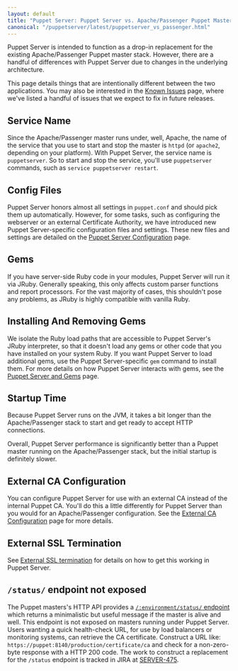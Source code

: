 ```yaml
---
layout: default
title: "Puppet Server: Puppet Server vs. Apache/Passenger Puppet Master"
canonical: "/puppetserver/latest/puppetserver_vs_passenger.html"
---
```



Puppet Server is intended to function as a drop-in replacement for the existing
Apache/Passenger Puppet master stack. However, there are a handful of differences with Puppet Server due to changes in the underlying architecture.

This page details things that are intentionally different between the two
applications. You may also be interested in the [Known Issues](./known_issues.markdown)
page, where we've listed a handful of issues that we expect to fix in future releases.

## Service Name

Since the Apache/Passenger master runs under, well, Apache, the name of the service
that you use to start and stop the master is `httpd` (or `apache2`, depending
on your platform). With Puppet Server, the service name is `puppetserver`. So
to start and stop the service, you'll use `puppetserver` commands, such as `service puppetserver restart`.

## Config Files

Puppet Server honors almost all settings in `puppet.conf` and should pick them
up automatically. However, for some tasks, such as configuring the webserver or an external Certificate Authority, we have introduced new Puppet Server-specific configuration files and settings. These new files and settings are detailed on the [Puppet Server Configuration](./configuration.markdown) page.

## Gems

If you have server-side Ruby code in your modules, Puppet Server will run it via
JRuby. Generally speaking, this only affects custom parser functions and report
processors. For the vast majority of cases, this shouldn't pose any problems, as JRuby is highly compatible with vanilla Ruby.

## Installing And Removing Gems

We isolate the Ruby load paths that are accessible to Puppet Server's
JRuby interpreter, so that it doesn't load any gems or other code that
you have installed on your system Ruby. If you want Puppet Server to load additional gems, use the Puppet Server-specific `gem` command to install them. For more details on how Puppet Server interacts with gems, see the [Puppet Server and Gems](./gems.markdown)
page.

## Startup Time

Because Puppet Server runs on the JVM, it takes a bit longer than the Apache/Passenger stack to start and get ready to accept HTTP connections.

Overall, Puppet Server performance is significantly better than a Puppet master running on the Apache/Passenger stack, but the initial startup is definitely slower.

## External CA Configuration

You can configure Puppet Server for use with an external CA instead of the
internal Puppet CA. You'll do this a little differently for Puppet Server than you would for an Apache/Passenger configuration. See the
[External CA Configuration](./external_ca_configuration.markdown) page for
more details.

## External SSL Termination

See [External SSL termination](external_ssl_termination.markdown) for details on
how to get this working in Puppet Server.

## `/status/` endpoint not exposed

The Puppet masters's HTTP API provides a [`/:environment/status/` endpoint](http://docs.puppetlabs.com/references/3.7.latest/developer/file.http_status.html) 
which returns a minimalistic but useful message if the master is alive and well. This endpoint is not exposed on masters running under
Puppet Server. Users wanting a quick health-check URL, for use by load balancers or monitoring systems, can retrieve the CA certificate.
Construct a URL like:  `https://puppet:8140/production/certificate/ca` and check for a non-zero-byte response with a HTTP 200 code.
The work to construct a replacement for the `/status` endpoint is tracked in JIRA at [SERVER-475](https://tickets.puppetlabs.com/browse/SERVER-475).
